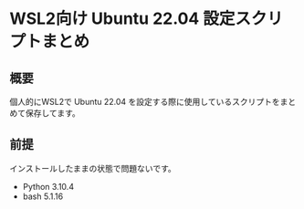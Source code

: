 # WSL2向け Ubuntu 22.04 設定スクリプトまとめ
## 概要
個人的にWSL2で Ubuntu 22.04 を設定する際に使用しているスクリプトをまとめて保存してます。  

## 前提
インストールしたままの状態で問題ないです。  

- Python 3.10.4
- bash 5.1.16